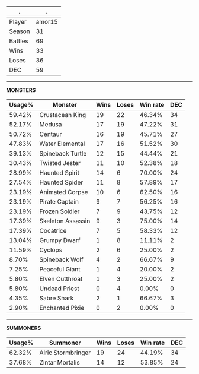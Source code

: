 .|.
|-|-
Player|amor15
Season|31
Battles|69
Wins|33
Loses|36
DEC|59

---
**MONSTERS**

Usage%|Monster|Wins|Loses|Win rate|DEC|
-|-|-|-|-|-|
59.42%|Crustacean King|19|22|46.34%|34|
52.17%|Medusa|17|19|47.22%|31|
50.72%|Centaur|16|19|45.71%|27|
47.83%|Water Elemental|17|16|51.52%|30|
39.13%|Spineback Turtle|12|15|44.44%|21|
30.43%|Twisted Jester|11|10|52.38%|18|
28.99%|Haunted Spirit|14|6|70.00%|24|
27.54%|Haunted Spider|11|8|57.89%|17|
23.19%|Animated Corpse|10|6|62.50%|16|
23.19%|Pirate Captain|9|7|56.25%|16|
23.19%|Frozen Soldier|7|9|43.75%|12|
17.39%|Skeleton Assassin|9|3|75.00%|14|
17.39%|Cocatrice|7|5|58.33%|12|
13.04%|Grumpy Dwarf|1|8|11.11%|2|
11.59%|Cyclops|2|6|25.00%|2|
8.70%|Spineback Wolf|4|2|66.67%|9|
7.25%|Peaceful Giant|1|4|20.00%|2|
5.80%|Elven Cutthroat|1|3|25.00%|2|
5.80%|Undead Priest|0|4|0.00%|0|
4.35%|Sabre Shark|2|1|66.67%|3|
2.90%|Enchanted Pixie|0|2|0.00%|0|

---
**SUMMONERS**

Usage%|Summoner|Wins|Loses|Win rate|DEC|
-|-|-|-|-|-|
62.32%|Alric Stormbringer|19|24|44.19%|34|
37.68%|Zintar Mortalis|14|12|53.85%|24|
